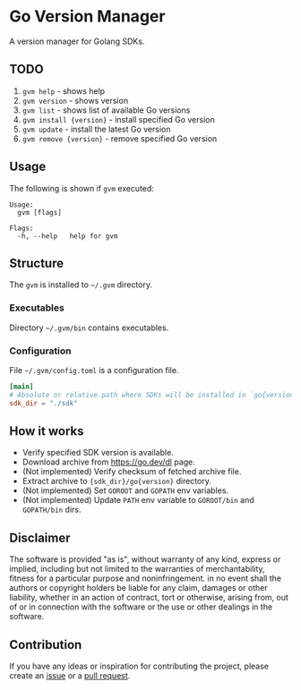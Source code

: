 # Go Version Manager

A version manager for Golang SDKs.

## TODO

1. `gvm help` - shows help
1. `gvm version` - shows version
1. `gvm list` - shows list of available Go versions
1. `gvm install {version}` - install specified Go version
1. `gvm update` - install the latest Go version
1. `gvm remove {version}` - remove specified Go version

## Usage

The following is shown if `gvm` executed:

```
Usage:
  gvm [flags]

Flags:
  -h, --help   help for gvm
```

## Structure

The `gvm` is installed to `~/.gvm` directory.

### Executables

Directory `~/.gvm/bin` contains executables.

### Configuration

File `~/.gvm/config.toml` is a configuration file.

```toml
[main]
# Absolute or relative path where SDKs will be installed in `go{version}` directory.
sdk_dir = "./sdk"
```

## How it works

- Verify specified SDK version is available.
- Download archive from https://go.dev/dl page.
- (Not implemented) Verify checksum of fetched archive file.
- Extract archive to `{sdk_dir}/go{version}` directory.
- (Not implemented) Set `GOROOT` and `GOPATH` env variables.
- (Not implemented) Update `PATH` env variable to `GOROOT/bin` and `GOPATH/bin` dirs.

## Disclaimer

The software is provided "as is", without warranty of any kind, express or
implied, including but not limited to the warranties of merchantability,
fitness for a particular purpose and noninfringement. in no event shall the
authors or copyright holders be liable for any claim, damages or other
liability, whether in an action of contract, tort or otherwise, arising from,
out of or in connection with the software or the use or other dealings in the
software.

## Contribution

If you have any ideas or inspiration for contributing the project,
please create an [issue](https://github.com/rpanchyk/gvm/issues/new)
or a [pull request](https://github.com/rpanchyk/gvm/pulls).
